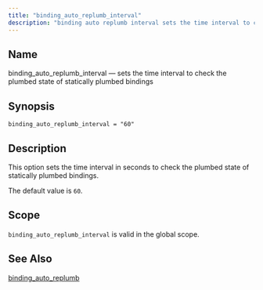 ```yaml
---
title: "binding_auto_replumb_interval"
description: "binding auto replumb interval sets the time interval to check the plumbed state of statically plumbed bindings binding auto replumb interval 60 This option sets the time interval in seconds to check the plumbed state of statically plumbed bindings The default value is 60 binding auto replumb interval is valid..."
---
```


<a name="conf.ref.binding_auto_replumb_interval"></a> 
## Name

binding_auto_replumb_interval — sets the time interval to check the plumbed state of statically plumbed bindings

## Synopsis

`binding_auto_replumb_interval = "60"`

<a name="idp23534496"></a> 
## Description

This option sets the time interval in seconds to check the plumbed state of statically plumbed bindings.

The default value is `60`.

<a name="idp23537312"></a> 
## Scope

`binding_auto_replumb_interval` is valid in the global scope.

<a name="idp23539584"></a> 
## See Also

[binding_auto_replumb](conf.ref.binding_auto_replumb "binding_auto_replumb")